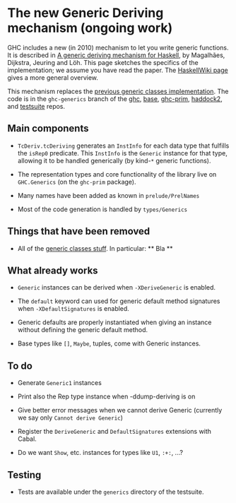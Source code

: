 # The new Generic Deriving mechanism (ongoing work)


GHC includes a new (in 2010) mechanism to let you write generic functions.  It is described in [ A generic deriving mechanism for Haskell](http://www.dreixel.net/research/pdf/gdmh_nocolor.pdf), by Magalhães, Dijkstra, Jeuring and Löh.  This page sketches the specifics of the implementation; we assume you have read the paper. The [ HaskellWiki page](http://www.haskell.org/haskellwiki/Generics) gives a more general overview.


This mechanism replaces the [previous generic classes implementation](http://www.haskell.org/ghc/docs/6.12.2/html/users_guide/generic-classes.html). The code is in the `ghc-generics` branch of the [ ghc](https://github.com/ghc/ghc/commits/ghc-generics), [ base](https://github.com/ghc/packages-base/commits/ghc-generics), [ ghc-prim](https://github.com/ghc/packages-ghc-prim/commits/ghc-generics), [ haddock2](https://github.com/ghc/haddock2/commits/ghc-generics), and [ testsuite](https://github.com/ghc/testsuite/commits/ghc-generics) repos.

## Main components

- `TcDeriv.tcDeriving` generates an `InstInfo` for each data type that fulfills the `isRep0` predicate. This `InstInfo` is the `Generic` instance for that type, allowing it to be handled generically (by kind-`*` generic functions).

- The representation types and core functionality of the library live on `GHC.Generics` (on the `ghc-prim` package).

- Many names have been added as known in `prelude/PrelNames`

- Most of the code generation is handled by `types/Generics`

## Things that have been removed

- All of the [generic classes stuff](http://www.haskell.org/ghc/docs/6.12.2/html/users_guide/generic-classes.html). In particular:
  ** Bla 
  **

## What already works

- `Generic` instances can be derived when `-XDeriveGeneric` is enabled.

- The `default` keyword can used for generic default method signatures when `-XDefaultSignatures` is enabled.

- Generic defaults are properly instantiated when giving an instance without defining the generic default method.

- Base types like `[]`, `Maybe`, tuples, come with Generic instances.

## To do

- Generate `Generic1` instances

- Print also the Rep type instance when -ddump-deriving is on

- Give better error messages when we cannot derive Generic (currently we say only `Cannot derive Generic`)

- Register the `DeriveGeneric` and `DefaultSignatures` extensions with Cabal.

- Do we want `Show`, etc. instances for types like `U1`, `:+:`, ...?

## Testing

- Tests are available under the `generics` directory of the testsuite.
